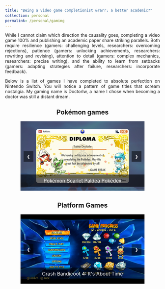 ```yaml
---
title: "Being a video game completionist &rarr; a better academic?"
collection: personal
permalink: /personal/gaming
---
```


<p align="justify">While I cannot claim which direction the causality goes, completing a video game 100% and publishing an academic paper share striking parallels. Both require resilience (gamers: challenging levels, researchers: overcoming rejections), patience (gamers: unlocking achievements, researchers: rewriting and revising), attention to detail (gamers: complex mechanics, researchers: precise writing), and the ability to learn from setbacks (gamers: adapting strategies after failure, researchers: incorporate feedback).</p>

<p align="justify">Below is a list of games I have completed to absolute perfection on Nintendo Switch. You will notice a pattern of game titles that scream nostalgia. My gaming name is DoctorIw, a name I chose when becoming a doctor was still a distant dream.</p>

<div class="carousel-wrapper">
  <h2 align="center">Pokémon games</h2>
  <div class="carousel-container">
    <div class="carousel" id="carousel1">
      <div class="carousel-item">
        <img src="/images/gaming/pokemon_scarlet_paldea.jpg" alt="Carousel 1 Image 1">
        <p class="carousel-caption">Pokémon Scarlet Paldea Pokédex</p>
      </div>
<div class="carousel-item">
    <img src="/images/gaming/pokemon_scarlet_kitakami.jpg" alt="Pokémon Scarlet Kitakami Pokédex">
    <p class="carousel-caption">Pokémon Scarlet Kitakami Pokédex</p>
</div>
<div class="carousel-item">
    <img src="/images/gaming/pokemon_scarlet_blueberry.jpg" alt="Pokémon Scarlet Blueberry Pokédex">
    <p class="carousel-caption">Pokémon Scarlet Blueberry Pokédex</p>
</div>
<div class="carousel-item">
    <img src="/images/gaming/pokemon_arceus.jpg" alt="Pokémon Arceus Pokédex">
    <p class="carousel-caption">Pokémon Arceus Pokédex</p>
</div>
<div class="carousel-item">
    <img src="/images/gaming/pokemon_shield_galar.jpg" alt="Pokémon Shield Galar Pokédex">
    <p class="carousel-caption">Pokémon Shield Galar Pokédex</p>
</div>
<div class="carousel-item">
    <img src="/images/gaming/pokemon_shield_tundra.jpg" alt="Pokémon Shield Tundra Pokédex">
    <p class="carousel-caption">Pokémon Shield Tundra Pokédex</p>
</div>
<div class="carousel-item">
    <img src="/images/gaming/pokemon_shield_armor.jpg" alt="Pokémon Shield Armor Pokédex">
    <p class="carousel-caption">Pokémon Shield Armor Pokédex</p>
</div>
<div class="carousel-item">
    <img src="/images/gaming/pokemon_brilliant_diamond_sinnoh.jpg" alt="Pokémon Brilliant Diamond Sinnoh Pokédex">
    <p class="carousel-caption">Pokémon Brilliant Diamond Sinnoh Pokédex</p>
</div>
<div class="carousel-item">
    <img src="/images/gaming/pokemon_brilliant_diamond_national.jpg" alt="Pokémon Brilliant Diamond National Pokédex">
    <p class="carousel-caption">Pokémon Brilliant Diamond National Pokédex</p>
</div>
<div class="carousel-item">
    <img src="/images/gaming/pokemon_lets_go_pikachu.jpg" alt="Pokémon Let's Go Pokédex">
    <p class="carousel-caption">Pokémon Let's Go Pikachu Pokédex</p>
</div>
    </div>
    <button class="prev" onclick="moveCarousel('carousel1', -1)">&#10094;</button>
    <button class="next" onclick="moveCarousel('carousel1', 1)">&#10095;</button>
  </div>
</div>

<div class="carousel-wrapper">
  <h2 align="center">Platform Games</h2>
  <div class="carousel-container">
    <div class="carousel" id="carousel2">
<div class="carousel-item">
    <img src="/images/gaming/crash_4.jpg" alt="Crash Bandicoot 4: It's About Time">
    <p class="carousel-caption">Crash Bandicoot 4: It's About Time</p>
</div>
<div class="carousel-item">
    <img src="/images/gaming/crash_3.jpg" alt="Crash Bandicoot 3: Warped">
    <p class="carousel-caption">Crash Bandicoot 3: Warped</p>
</div>
<div class="carousel-item">
    <img src="/images/gaming/crash_2.jpg" alt="Crash Bandicoot 2: Cortex Strikes Back">
    <p class="carousel-caption">Crash Bandicoot 2: Cortex Strikes Back</p>
</div>
<div class="carousel-item">
    <img src="/images/gaming/crash_1.jpg" alt="Crash Bandicoot">
    <p class="carousel-caption">Crash Bandicoot</p>
</div>
<div class="carousel-item">
    <img src="/images/gaming/spyro.jpg" alt="Spyro Reignited Trilogy">
    <p class="carousel-caption">Spyro Reignited Trilogy</p>
</div>
<div class="carousel-item">
    <img src="/images/gaming/super_mario_world.jpg" alt="Super Mario World">
    <p class="carousel-caption">Super Mario World</p>
</div>
    </div>
    <button class="prev" onclick="moveCarousel('carousel2', -1)">&#10094;</button>
    <button class="next" onclick="moveCarousel('carousel2', 1)">&#10095;</button>
  </div>
</div>

<style>
    .carousel-wrapper {
        position: relative;
        width: 80%;
        margin: 0 auto 2rem;
    }
    .carousel-container {
        position: relative;
        overflow: hidden;
        width: 100%;
    }
    .carousel {
        display: flex;
        transition: transform 0.5s ease;
    }
    .carousel-item {
        min-width: 100%;
        box-sizing: border-box;
        position: relative;
    }
    .carousel-item img {
        width: 100%;
        height: auto;
    }
    .carousel-caption {
        text-align: center;
        padding: 10px;
        background-color: rgba(0, 0, 0, 0.6);
        color: white;
        font-size: 16px;
        position: absolute;
        bottom: 0;
        width: 100%;
        box-sizing: border-box;
    }
    .prev, .next {
        position: absolute;
        top: 50%;
        transform: translateY(-50%);
        background-color: rgba(0,0,0,0.5);
        color: white;
        border: none;
        padding: 10px;
        cursor: pointer;
        z-index: 10;
    }
    .prev { left: 10px; }
    .next { right: 10px; }
</style>

<script>
  function moveCarousel(carouselId, direction) {
    const carousel = document.getElementById(carouselId);
    const items = carousel.querySelectorAll('.carousel-item');
    const totalItems = items.length;
    let currentIndex = parseInt(carousel.dataset.currentIndex) || 0;

    currentIndex = (currentIndex + direction + totalItems) % totalItems;
    carousel.style.transform = `translateX(-${currentIndex * 100}%)`;
    carousel.dataset.currentIndex = currentIndex;
  }
</script>